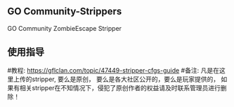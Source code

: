 ## GO Community-Strippers
GO Community ZombieEscape Stripper
## 使用指导
#教程: https://gflclan.com/topic/47449-stripper-cfgs-guide 
#备注: 凡是在这里上传的stripper, 要么是原创， 要么是各大社区公开的，要么是玩家提供的，
如果有相关stripper在不知情况下，侵犯了原创作者的权益请及时联系管理员进行删除！
